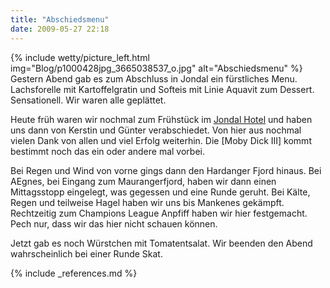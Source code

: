 ```yaml
---
title: "Abschiedsmenu"
date: 2009-05-27 22:18
---
```

{% include wetty/picture_left.html img="Blog/p1000428jpg_3665038537_o.jpg" alt="Abschiedsmenu" %}
Gestern Abend gab es zum Abschluss in Jondal ein fürstliches Menu. Lachsforelle mit Kartoffelgratin und Softeis mit Linie Aquavit zum Dessert. Sensationell. Wir waren alle geplättet.

<!--more-->

Heute früh waren wir nochmal zum Frühstück im [Jondal Hotel](http://www.jondal-hotel.no/) und haben uns dann von Kerstin und Günter verabschiedet. Von hier aus nochmal vielen Dank von allen und viel Erfolg weiterhin. Die [Moby Dick III] kommt bestimmt noch das ein oder andere mal vorbei.

Bei Regen und Wind von vorne gings dann den Hardanger Fjord hinaus. Bei AEgnes, bei Eingang zum Maurangerfjord, haben wir dann einen Mittagsstopp eingelegt, was gegessen und eine Runde geruht. Bei Kälte, Regen und teilweise Hagel haben wir uns bis Mankenes gekämpft. Rechtzeitig zum Champions League Anpfiff haben wir hier festgemacht. Pech nur, dass wir das hier nicht schauen können.

Jetzt gab es noch Würstchen mit Tomatentsalat. Wir beenden den Abend wahrscheinlich bei einer Runde Skat.

{% include _references.md %}
